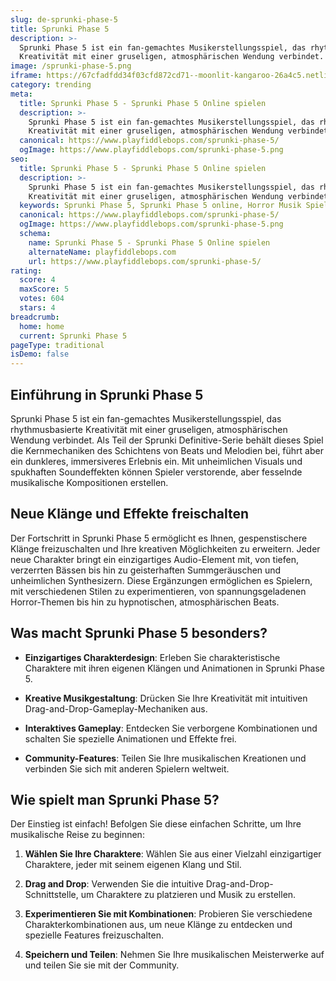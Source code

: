 ```yaml
---
slug: de-sprunki-phase-5
title: Sprunki Phase 5
description: >-
  Sprunki Phase 5 ist ein fan-gemachtes Musikerstellungsspiel, das rhythmusbasierte
  Kreativität mit einer gruseligen, atmosphärischen Wendung verbindet.
image: /sprunki-phase-5.png
iframe: https://67cfadfdd34f03cfd872cd71--moonlit-kangaroo-26a4c5.netlify.app/
category: trending
meta:
  title: Sprunki Phase 5 - Sprunki Phase 5 Online spielen
  description: >-
    Sprunki Phase 5 ist ein fan-gemachtes Musikerstellungsspiel, das rhythmusbasierte
    Kreativität mit einer gruseligen, atmosphärischen Wendung verbindet.
  canonical: https://www.playfiddlebops.com/sprunki-phase-5/
  ogImage: https://www.playfiddlebops.com/sprunki-phase-5.png
seo:
  title: Sprunki Phase 5 - Sprunki Phase 5 Online spielen
  description: >-
    Sprunki Phase 5 ist ein fan-gemachtes Musikerstellungsspiel, das rhythmusbasierte
    Kreativität mit einer gruseligen, atmosphärischen Wendung verbindet.
  keywords: Sprunki Phase 5, Sprunki Phase 5 online, Horror Musik Spiel
  canonical: https://www.playfiddlebops.com/sprunki-phase-5/
  ogImage: https://www.playfiddlebops.com/sprunki-phase-5.png
  schema:
    name: Sprunki Phase 5 - Sprunki Phase 5 Online spielen
    alternateName: playfiddlebops.com
    url: https://www.playfiddlebops.com/sprunki-phase-5/
rating:
  score: 4
  maxScore: 5
  votes: 604
  stars: 4
breadcrumb:
  home: home
  current: Sprunki Phase 5
pageType: traditional
isDemo: false
---
```


## Einführung in Sprunki Phase 5

Sprunki Phase 5 ist ein fan-gemachtes Musikerstellungsspiel, das rhythmusbasierte Kreativität mit einer gruseligen, atmosphärischen Wendung verbindet. Als Teil der Sprunki Definitive-Serie behält dieses Spiel die Kernmechaniken des Schichtens von Beats und Melodien bei, führt aber ein dunkleres, immersiveres Erlebnis ein. Mit unheimlichen Visuals und spukhaften Soundeffekten können Spieler verstorende, aber fesselnde musikalische Kompositionen erstellen.

## Neue Klänge und Effekte freischalten

Der Fortschritt in Sprunki Phase 5 ermöglicht es Ihnen, gespenstischere Klänge freizuschalten und Ihre kreativen Möglichkeiten zu erweitern. Jeder neue Charakter bringt ein einzigartiges Audio-Element mit, von tiefen, verzerrten Bässen bis hin zu geisterhaften Summgeräuschen und unheimlichen Synthesizern. Diese Ergänzungen ermöglichen es Spielern, mit verschiedenen Stilen zu experimentieren, von spannungsgeladenen Horror-Themen bis hin zu hypnotischen, atmosphärischen Beats.

## Was macht Sprunki Phase 5 besonders?

- **Einzigartiges Charakterdesign**: Erleben Sie charakteristische Charaktere mit ihren eigenen Klängen und Animationen in Sprunki Phase 5.

- **Kreative Musikgestaltung**: Drücken Sie Ihre Kreativität mit intuitiven Drag-and-Drop-Gameplay-Mechaniken aus.

- **Interaktives Gameplay**: Entdecken Sie verborgene Kombinationen und schalten Sie spezielle Animationen und Effekte frei.

- **Community-Features**: Teilen Sie Ihre musikalischen Kreationen und verbinden Sie sich mit anderen Spielern weltweit.

## Wie spielt man Sprunki Phase 5?

Der Einstieg ist einfach! Befolgen Sie diese einfachen Schritte, um Ihre musikalische Reise zu beginnen:

1. **Wählen Sie Ihre Charaktere**: Wählen Sie aus einer Vielzahl einzigartiger Charaktere, jeder mit seinem eigenen Klang und Stil.

1. **Drag and Drop**: Verwenden Sie die intuitive Drag-and-Drop-Schnittstelle, um Charaktere zu platzieren und Musik zu erstellen.

1. **Experimentieren Sie mit Kombinationen**: Probieren Sie verschiedene Charakterkombinationen aus, um neue Klänge zu entdecken und spezielle Features freizuschalten.

1. **Speichern und Teilen**: Nehmen Sie Ihre musikalischen Meisterwerke auf und teilen Sie sie mit der Community.